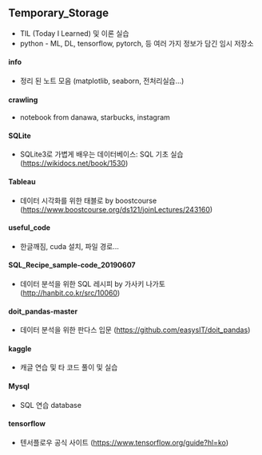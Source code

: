 ## Temporary_Storage
- TIL (Today I Learned)  및 이론 실습
-  python - ML, DL, tensorflow, pytorch, 등 여러 가지 정보가 담긴 임시 저장소

#### info 

- 정리 된 노트 모음 (matplotlib, seaborn, 전처리실습...)   

#### crawling   

- notebook from danawa, starbucks, instagram      

#### SQLite   

- SQLite3로 가볍게 배우는 데이터베이스: SQL 기초 실습 (https://wikidocs.net/book/1530)   

   
#### Tableau   

- 데이터 시각화를 위한 태블로 by boostcourse (https://www.boostcourse.org/ds121/joinLectures/243160)    


#### useful_code   

- 한글깨짐, cuda 설치, 파일 경로...    

  

#### SQL_Recipe_sample-code_20190607   

- 데이터 분석을 위한 SQL 레시피 by 가사키 나가토 (http://hanbit.co.kr/src/10060)    

#### doit_pandas-master  

- 데이터 분석을 위한 판다스 입문 (https://github.com/easysIT/doit_pandas)    

#### kaggle   

- 캐글 연습 및 타 코드 풀이 및 실습  

#### Mysql  

- SQL 연습 database  


#### tensorflow  

- 텐서플로우 공식 사이트 (https://www.tensorflow.org/guide?hl=ko)  





